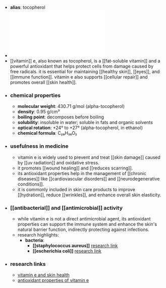 - **alias**: tocopherol
- ![Vitamin_E.pdf](../assets/Vitamin_E_1719303309556_0.pdf)
- [[vitamin]] e, also known as tocopherol, is a [[fat-soluble vitamin]] and a powerful antioxidant that helps protect cells from damage caused by free radicals. it is essential for maintaining [[healthy skin]], [[eyes]], and [[immune function]]. vitamin e also supports [[cellular repair]] and promotes overall [[skin health]].
- ### chemical properties
	- **molecular weight**: 430.71 g/mol (alpha-tocopherol)
	- **density**: 0.95 g/cm³
	- **boiling point**: decomposes before boiling
	- **solubility**: insoluble in water; soluble in fats and organic solvents
	- **optical rotation**: +24° to +27° (alpha-tocopherol, in ethanol)
	- **chemical formula**: C₂₉H₅₀O₂
- ### usefulness in medicine
	- vitamin e is widely used to prevent and treat [[skin damage]] caused by [[uv radiation]] and oxidative stress.
	- it promotes [[wound healing]] and [[reduces scarring]].
	- its antioxidant properties help in the management of [[chronic diseases]] like [[cardiovascular disorders]] and [[neurodegenerative conditions]].
	- it is commonly included in skin care products to improve [[hydration]], reduce [[wrinkles]], and enhance overall skin elasticity.
- ### [[antibacterial]] and [[antimicrobial]] activity
	- while vitamin e is not a direct antimicrobial agent, its antioxidant properties can support the immune system and enhance the skin's natural barrier function, indirectly protecting against infections.
	- research highlights:
		- **bacteria**:
			- **[[staphylococcus aureus]]** [research link](https://scholar.google.com/scholar?q=Staphylococcus+aureus+vitamin+E)
			- **[[escherichia coli]]** [research link](https://scholar.google.com/scholar?q=Escherichia+coli+vitamin+E)
- ### research links
	- [vitamin e and skin health](https://scholar.google.com/scholar?q=vitamin+E+skin+health)
	- [antioxidant properties of vitamin e](https://scholar.google.com/scholar?q=antioxidant+properties+of+vitamin+E)